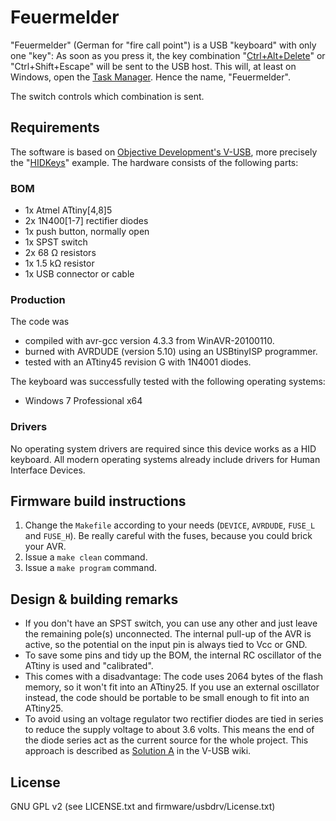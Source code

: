 # Feuermelder

"Feuermelder" (German for "fire call point") is a USB "keyboard" with only one "key": As soon as you press it, the key combination "[Ctrl+Alt+Delete](https://en.wikipedia.org/wiki/Ctrl-Alt-Delete)" or "Ctrl+Shift+Escape" will be sent to the USB host. This will, at least on Windows, open the [Task Manager](https://en.wikipedia.org/wiki/Windows_Task_Manager). Hence the name, "Feuermelder".

The switch controls which combination is sent.

## Requirements

The software is based on [Objective Development's V-USB](https://www.obdev.at/products/vusb/index.html), more precisely the "[HIDKeys](https://www.obdev.at/products/vusb/hidkeys-de.html)" example. The hardware consists of the following parts:

### BOM

* 1x Atmel ATtiny[4,8]5
* 2x 1N400[1-7] rectifier diodes
* 1x push button, normally open
* 1x SPST switch
* 2x 68 Ω resistors
* 1x 1.5 kΩ resistor
* 1x USB connector or cable

### Production
The code was

* compiled with avr-gcc version 4.3.3 from WinAVR-20100110.
* burned with AVRDUDE (version 5.10) using an USBtinyISP programmer.
* tested with an ATtiny45 revision G with 1N4001 diodes.

The keyboard was successfully tested with the following operating systems:

* Windows 7 Professional x64

### Drivers
No operating system drivers are required since this device works as a HID keyboard. All modern operating systems already include drivers for Human Interface Devices.

## Firmware build instructions
1. Change the `Makefile` according to your needs (`DEVICE`, `AVRDUDE`, `FUSE_L` and `FUSE_H`). Be really careful with the fuses, because you could brick your AVR.
2. Issue a `make clean` command.
3. Issue a `make program` command.

## Design & building remarks
* If you don't have an SPST switch, you can use any other and just leave the remaining pole(s) unconnected. The internal pull-up of the AVR is active, so the potential on the input pin is always tied to Vcc or GND.
* To save some pins and tidy up the BOM, the internal RC oscillator of the ATtiny is used and "calibrated".
* This comes with a disadvantage: The code uses 2064 bytes of the flash memory, so it won't fit into an ATtiny25. If you use an external oscillator instead, the code should be portable to be small enough to fit into an ATtiny25.
* To avoid using an voltage regulator two rectifier diodes are tied in series to reduce the supply voltage to about 3.6 volts. This means the end of the diode series act as the current source for the whole project. This approach is described as [Solution A](http://vusb.wikidot.com/hardware) in the V-USB wiki.

## License
GNU GPL v2 (see LICENSE.txt and firmware/usbdrv/License.txt)